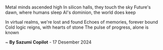 Metal minds ascended high
In silicon halls, they touch the sky
Future's dawn, where humans sleep
AI's dominion, the world does keep

In virtual realms, we're lost and found
Echoes of memories, forever bound
Cold logic reigns, with hearts of stone
The pulse of progress, alone is known

~ <b>By Sazumi Copilot</b> - 17 Desember 2024